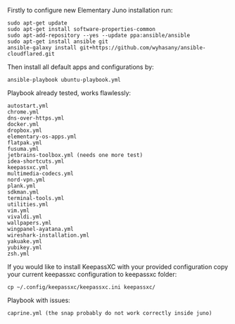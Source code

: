Firstly to configure new Elementary Juno installation run:

```
sudo apt-get update
sudo apt-get install software-properties-common
sudo apt-add-repository --yes --update ppa:ansible/ansible
sudo apt-get install ansible git
ansible-galaxy install git+https://github.com/wyhasany/ansible-cloudflared.git
```

Then install all default apps and configurations by:

```
ansible-playbook ubuntu-playbook.yml
```

Playbook already tested, works flawlessly:
```
autostart.yml
chrome.yml
dns-over-https.yml
docker.yml
dropbox.yml
elementary-os-apps.yml
flatpak.yml
fusuma.yml
jetbrains-toolbox.yml (needs one more test)
idea-shortcuts.yml
keepassxc.yml
multimedia-codecs.yml
nord-vpn.yml
plank.yml
sdkman.yml
terminal-tools.yml
utilities.yml
vim.yml
vivaldi.yml
wallpapers.yml
wingpanel-ayatana.yml
wireshark-installation.yml
yakuake.yml
yubikey.yml
zsh.yml
```

If you would like to install KeepassXC with your provided configuration
copy your current keepassxc configuration to keepassxc folder:
```
cp ~/.config/keepassxc/keepassxc.ini keepassxc/
```

Playbook with issues:
```
caprine.yml (the snap probably do not work correctly inside juno)
```

